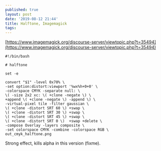 ```yaml
---
published: true
layout: post
date: '2019-08-12 21:44'
title: Halftone, Imagemagick
tags: 
---
```

[https://www.imagemagick.org/discourse-server/viewtopic.php?t=35494](https://www.imagemagick.org/discourse-server/viewtopic.php?t=35494)

    #!/bin/bash
    
    # halftone

    set -e

    convert "$1" -level 0x70% \
    -set option:distort:viewport '%wx%h+0+0' \
    -colorspace CMYK -separate null: \
    \( -size 2x2 xc: \( +clone -negate \) \
    +append \( +clone -negate \) -append \) \
    -virtual-pixel tile -filter gaussian \
    \( +clone -distort SRT 60 \) +swap \
    \( +clone -distort SRT 30 \) +swap \
    \( +clone -distort SRT 45 \) +swap \
    \( +clone -distort SRT 0 \)  +swap +delete \
    -compose Overlay -layers composite \
    -set colorspace CMYK -combine -colorspace RGB \
    out_cmyk_halftone.png

Strong effect, kills alpha in this version (fixme).
